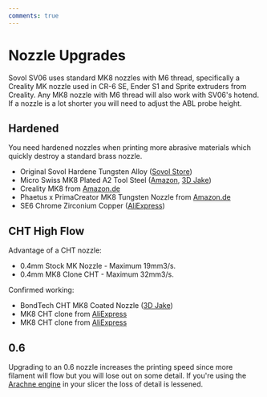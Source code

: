```yaml
---
comments: true
---
```

# Nozzle Upgrades

Sovol SV06 uses standard MK8 nozzles with M6 thread, specifically a Creality MK nozzle used in CR-6 SE, Ender S1 and Sprite extruders from Creality. Any MK8 nozzle with M6 thread will also work with SV06's hotend. If a nozzle is a lot shorter you will need to adjust the ABL probe height.

## Hardened

You need hardened nozzles when printing more abrasive materials which quickly destroy a standard brass nozzle.

- Original Sovol Hardene Tungsten Alloy ([Sovol Store](https://sovol3d.com/collections/sv06-replacement/products/tungsten-nozzles?sca_ref=3309524.Vd4MGn0pGL&sca_source=sovol))
- Micro Swiss MK8 Plated A2 Tool Steel ([Amazon](https://www.amazon.com/gp/product/B07DJY52CC?ie=UTF8&th=1&linkCode=ll1&tag=blakadders-20&linkId=3944caf647796a48323e9e76cbaf0a4d&language=en_US&ref_=as_li_ss_tl), [3D Jake](https://www.awin1.com/cread.php?awinmid=21809&awinaffid=930253&ued=https%3A%2F%2Fwww.3djake.uk%2Fmicro-swiss%2Fmk8-nozzle-hardened-steel))
- Creality MK8 from [Amazon.de](https://www.amazon.de/dp/B0B96Z2TZV?_encoding=UTF8&psc=1&linkCode=ll1&tag=blakadders-20&linkId=16c56d9bd09a4c0e48c373f0796af112&language=en_GB&ref_=as_li_ss_tl)
- Phaetus x PrimaCreator MK8 Tungsten Nozzle from [Amazon.de](https://www.amazon.de/gp/product/B07XM5PCHD?fbclid=IwAR1_3IJNH31c-fviXcG2RZHxjdkfWXgNOA95i4DDZNilaWe9rEiU5GK7RE4&th=1&linkCode=ll1&tag=blakadders-20&linkId=951d67a2fe5a677e2a4f3a7329e94b46&language=en_GB&ref_=as_li_ss_tl)
- SE6 Chrome Zirconium Copper ([AliExpress](https://www.aliexpress.com/item/1005004795792640.html?aff_fcid=91cb58b12bb248c198701555da92fcba-1681556050822-07564-_DCFNMYH&tt=CPS_NORMAL&aff_fsk=_DCFNMYH&aff_platform=shareComponent-detail&sk=_DCFNMYH&aff_trace_key=91cb58b12bb248c198701555da92fcba-1681556050822-07564-_DCFNMYH&terminal_id=3f8c776975fd455ba956809c02d71a91&afSmartRedirect=y))

## CHT High Flow

Advantage of a CHT nozzle:

- 0.4mm Stock MK Nozzle - Maximum 19mm3/s.
- 0.4mm MK8 Clone CHT - Maximum 32mm3/s.

Confirmed working:

- BondTech CHT MK8 Coated Nozzle ([3D Jake](https://www.awin1.com/cread.php?awinmid=21809&awinaffid=930253&ued=https%3A%2F%2Fwww.3djake.uk%2Fbondtech%2Fcht-mk8-coated-nozzle))
- MK8 CHT clone from [AliExpress](https://www.aliexpress.com/item/1005005187234206.html?aff_fcid=58bdb23b774a47cfabc23fdc296ef0e6-1681154363405-08219-_DEmTXuV&tt=CPS_NORMAL&aff_fsk=_DEmTXuV&aff_platform=shareComponent-detail&sk=_DEmTXuV&aff_trace_key=58bdb23b774a47cfabc23fdc296ef0e6-1681154363405-08219-_DEmTXuV&terminal_id=3f8c776975fd455ba956809c02d71a91&afSmartRedirect=y)
- MK8 CHT clone from [AliExpress](https://www.aliexpress.com/item/1005005133341863.html?aff_fcid=0c8048b4b93b486f9e055961b462d6b6-1681154767375-08129-_DFYcwp3&tt=CPS_NORMAL&aff_fsk=_DFYcwp3&aff_platform=shareComponent-detail&sk=_DFYcwp3&aff_trace_key=0c8048b4b93b486f9e055961b462d6b6-1681154767375-08129-_DFYcwp3&terminal_id=3f8c776975fd455ba956809c02d71a91&afSmartRedirect=y)

## 0.6 

Upgrading to an 0.6 nozzle increases the printing speed since more filament will flow but you will lose out on some detail. If you're using the [Arachne engine](https://www.hta3d.com/en/blog/arachne-engine-the-engine-perimeter-generator-that-comes-to-revolutionize-our-3d-prints) in your slicer the loss of detail is lessened.

